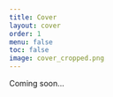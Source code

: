 ```yaml
---
title: Cover
layout: cover
order: 1
menu: false
toc: false
image: cover_cropped.png
---
```


Coming soon...
